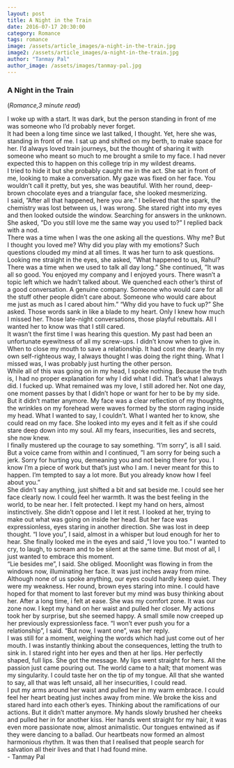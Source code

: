 ```yaml
---
layout: post
title: A Night in the Train
date: 2016-07-17 20:30:00
category: Romance
tags: romance
image: /assets/article_images/a-night-in-the-train.jpg
image2: /assets/article_images/a-night-in-the-train.jpg
author: "Tanmay Pal"
author_image: /assets/images/tanmay-pal.jpg
---
```

<h3>A Night in the Train</h3>
(<i>Romance,3 minute read</i>)
<p>I woke up with a start. It was dark, but the person standing in front of me was someone who I&rsquo;d probably never forget.<br />
It had been a long time since we last talked, I thought. Yet, here she was, standing in front of me. I sat up and shifted on my berth, to make space for her. I&rsquo;d always loved train journeys, but the thought of sharing it with someone who meant so much to me brought a smile to my face. I had never expected this to happen on this college trip in my wildest dreams.<br />
I tried to hide it but she probably caught me in the act. She sat in front of me, looking to make a conversation. My gaze was fixed on her face. You wouldn&rsquo;t call it pretty, but yes, she was beautiful. With her round, deep-brown chocolate eyes and a triangular face, she looked mesmerizing.<br />
I said, &rdquo;After all that happened, here you are.&rdquo; I believed that the spark, the chemistry was lost between us, I was wrong. She stared right into my eyes and then looked outside the window. Searching for answers in the unknown. She asked, &rdquo;Do you still love me the same way you used to?&rdquo; I replied back with a nod.<br />
There was a time when I was the one asking all the questions. Why me? But I thought you loved me? Why did you play with my emotions? Such questions clouded my mind at all times. It was her turn to ask questions. Looking me straight in the eyes, she asked, &rdquo;What happened to us, Rahul? There was a time when we used to talk all day long.&rdquo; She continued, &rdquo;It was all so good. You enjoyed my company and I enjoyed yours. There wasn&rsquo;t a topic left which we hadn&rsquo;t talked about. We quenched each other&rsquo;s thirst of a good conversation. A genuine company. Someone who would care for all the stuff other people didn&rsquo;t care about. Someone who would care about me just as much as I cared about him.&rdquo; &ldquo;Why did you have to fuck up?&rdquo; She asked. Those words sank in like a blade to my heart. Only I knew how much I missed her. Those late-night conversations, those playful rebuttals. All I wanted her to know was that I still cared.<br />
It wasn&rsquo;t the first time I was hearing this question. My past had been an unfortunate eyewitness of all my screw-ups. I didn&rsquo;t know when to give in. When to close my mouth to save a relationship. It had cost me dearly. In my own self-righteous way, I always thought I was doing the right thing. What I missed was, I was probably just hurting the other person.<br />
While all of this was going on in my head, I spoke nothing. Because the truth is, I had no proper explanation for why I did what I did. That&rsquo;s what I always did. I fucked up. What remained was my love, I still adored her. Not one day, one moment passes by that I didn&rsquo;t hope or want for her to be by my side. But it didn&rsquo;t matter anymore. My face was a clear reflection of my thoughts, the wrinkles on my forehead were waves formed by the storm raging inside my head. What I wanted to say, I couldn&rsquo;t. What I wanted her to know, she could read on my face. She looked into my eyes and it felt as if she could stare deep down into my soul. All my fears, insecurities, lies and secrets, she now knew.<br />
I finally mustered up the courage to say something. &ldquo;I&rsquo;m sorry&rdquo;, is all I said. But a voice came from within and I continued, &rdquo;I am sorry for being such a jerk. Sorry for hurting you, demeaning you and not being there for you. I know I&rsquo;m a piece of work but that&rsquo;s just who I am. I never meant for this to happen. I&rsquo;m tempted to say a lot more. But you already know how I feel about you.&rdquo;<br />
She didn&rsquo;t say anything, just shifted a bit and sat beside me. I could see her face clearly now. I could feel her warmth. It was the best feeling in the world, to be near her. I felt protected. I kept my hand on hers, almost instinctively. She didn&rsquo;t oppose and I let it rest. I looked at her, trying to make out what was going on inside her head. But her face was expressionless, eyes staring in another direction. She was lost in deep thought. &ldquo;I love you&rdquo;, I said, almost in a whisper but loud enough for her to hear. She finally looked me in the eyes and said ,&rdquo;I love you too.&rdquo; I wanted to cry, to laugh, to scream and to be silent at the same time. But most of all, I just wanted to embrace this moment.<br />
&ldquo;Lie besides me&rdquo;, I said. She obliged. Moonlight was flowing in from the windows now, illuminating her face. It was just inches away from mine. Although none of us spoke anything, our eyes could hardly keep quiet. They were my weakness. Her round, brown eyes staring into mine. I could have hoped for that moment to last forever but my mind was busy thinking about her. After a long time, i felt at ease. She was my comfort zone. It was our zone now. I kept my hand on her waist and pulled her closer. My actions took her by surprise, but she seemed happy. A small smile now creeped up her previously expressionless face. &ldquo;I won&rsquo;t ever push you for a relationship&rdquo;, I said. &ldquo;But now, I want one&rdquo;, was her reply.<br />
I was still for a moment, weighing the words which had just come out of her mouth. I was instantly thinking about the consequences, letting the truth to sink in. I stared right into her eyes and then at her lips. Her perfectly shaped, full lips. She got the message. My lips went straight for hers. All the passion just came pouring out. The world came to a halt; that moment was my singularity. I could taste her on the tip of my tongue. All that she wanted to say, all that was left unsaid, all her insecurities, I could read.<br />
I put my arms around her waist and pulled her in my warm embrace. I could feel her heart beating just inches away from mine. We broke the kiss and stared hard into each other&rsquo;s eyes. Thinking about the ramifications of our actions. But it didn&rsquo;t matter anymore. My hands slowly brushed her cheeks and pulled her in for another kiss. Her hands went straight for my hair, it was even more passionate now, almost animalistic. Our tongues entwined as if they were dancing to a ballad. Our heartbeats now formed an almost harmonious rhythm. It was then that I realised that people search for salvation all their lives and that I had found mine.<br />
- Tanmay Pal</p>

